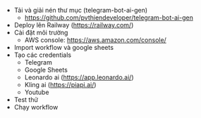 - Tải và giải nén thư mục (telegram-bot-ai-gen)
  - https://github.com/pvthiendeveloper/telegram-bot-ai-gen
- Deploy lên Railway (https://railway.com/)
- Cài đặt môi trường
  - AWS console: https://aws.amazon.com/console/
- Import workflow và google sheets
- Tạo các credentials
  - Telegram
  - Google Sheets
  - Leonardo ai (https://app.leonardo.ai/)
  - Kling ai (https://piapi.ai/)
  - Youtube
- Test thử
- Chạy workflow
